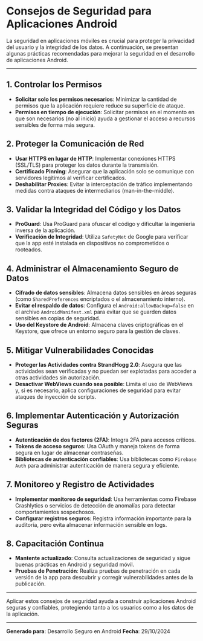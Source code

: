 # Consejos de Seguridad para Aplicaciones Android

La seguridad en aplicaciones móviles es crucial para proteger la privacidad del usuario y la integridad de los datos. A continuación, se presentan algunas prácticas recomendadas para mejorar la seguridad en el desarrollo de aplicaciones Android.

---

## 1. Controlar los Permisos

- **Solicitar solo los permisos necesarios**: Minimizar la cantidad de permisos que la aplicación requiere reduce su superficie de ataque.
- **Permisos en tiempo de ejecución**: Solicitar permisos en el momento en que son necesarios (no al inicio) ayuda a gestionar el acceso a recursos sensibles de forma más segura.

## 2. Proteger la Comunicación de Red

- **Usar HTTPS en lugar de HTTP**: Implementar conexiones HTTPS (SSL/TLS) para proteger los datos durante la transmisión.
- **Certificado Pinning**: Asegurar que la aplicación solo se comunique con servidores legítimos al verificar certificados.
- **Deshabilitar Proxies**: Evitar la interceptación de tráfico implementando medidas contra ataques de intermediarios (man-in-the-middle).

## 3. Validar la Integridad del Código y los Datos

- **ProGuard**: Usa ProGuard para ofuscar el código y dificultar la ingeniería inversa de la aplicación.
- **Verificación de Integridad**: Utiliza `SafetyNet` de Google para verificar que la app esté instalada en dispositivos no comprometidos o rooteados.

## 4. Administrar el Almacenamiento Seguro de Datos

- **Cifrado de datos sensibles**: Almacena datos sensibles en áreas seguras (como `SharedPreferences` encriptados o el almacenamiento interno).
- **Evitar el respaldo de datos**: Configura el `Android:allowBackup=false` en el archivo `AndroidManifest.xml` para evitar que se guarden datos sensibles en copias de seguridad.
- **Uso del Keystore de Android**: Almacena claves criptográficas en el Keystore, que ofrece un entorno seguro para la gestión de claves.

## 5. Mitigar Vulnerabilidades Conocidas

- **Proteger las Actividades contra StrandHogg 2.0**: Asegura que las actividades sean verificadas y no puedan ser explotadas para acceder a otras actividades sin autorización.
- **Desactivar WebViews cuando sea posible**: Limita el uso de WebViews y, si es necesario, aplica configuraciones de seguridad para evitar ataques de inyección de scripts.

## 6. Implementar Autenticación y Autorización Seguras

- **Autenticación de dos factores (2FA)**: Integra 2FA para accesos críticos.
- **Tokens de acceso seguros**: Usa OAuth y maneja tokens de forma segura en lugar de almacenar contraseñas.
- **Bibliotecas de autenticación confiables**: Usa bibliotecas como `Firebase Auth` para administrar autenticación de manera segura y eficiente.

## 7. Monitoreo y Registro de Actividades

- **Implementar monitoreo de seguridad**: Usa herramientas como Firebase Crashlytics o servicios de detección de anomalías para detectar comportamientos sospechosos.
- **Configurar registros seguros**: Registra información importante para la auditoría, pero evita almacenar información sensible en logs.

## 8. Capacitación Continua

- **Mantente actualizado**: Consulta actualizaciones de seguridad y sigue buenas prácticas en Android y seguridad móvil.
- **Pruebas de Penetración**: Realiza pruebas de penetración en cada versión de la app para descubrir y corregir vulnerabilidades antes de la publicación.

---

Aplicar estos consejos de seguridad ayuda a construir aplicaciones Android seguras y confiables, protegiendo tanto a los usuarios como a los datos de la aplicación.

---

**Generado para**: Desarrollo Seguro en Android
**Fecha**: 29/10/2024
